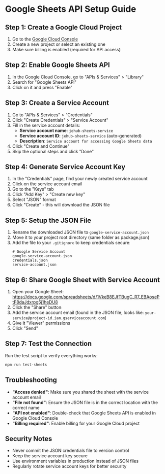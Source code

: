 # Google Sheets API Setup Guide

## Step 1: Create a Google Cloud Project

1. Go to the [Google Cloud Console](https://console.cloud.google.com/)
2. Create a new project or select an existing one
3. Make sure billing is enabled (required for API access)

## Step 2: Enable Google Sheets API

1. In the Google Cloud Console, go to "APIs & Services" > "Library"
2. Search for "Google Sheets API"
3. Click on it and press "Enable"

## Step 3: Create a Service Account

1. Go to "APIs & Services" > "Credentials"
2. Click "Create Credentials" > "Service Account"
3. Fill in the service account details:
   - **Service account name**: `jehub-sheets-service`
   - **Service account ID**: `jehub-sheets-service` (auto-generated)
   - **Description**: `Service account for accessing Google Sheets data`
4. Click "Create and Continue"
5. Skip the optional steps and click "Done"

## Step 4: Generate Service Account Key

1. In the "Credentials" page, find your newly created service account
2. Click on the service account email
3. Go to the "Keys" tab
4. Click "Add Key" > "Create new key"
5. Select "JSON" format
6. Click "Create" - this will download the JSON file

## Step 5: Setup the JSON File

1. Rename the downloaded JSON file to `google-service-account.json`
2. Move it to your project root directory (same folder as package.json)
3. Add the file to your `.gitignore` to keep credentials secure:
   ```
   # Google Service Account
   google-service-account.json
   credentials.json
   service-account.json
   ```

## Step 6: Share Google Sheet with Service Account

1. Open your Google Sheet: https://docs.google.com/spreadsheets/d/1VkeB8EJfTBugC_R7_EBAosePtF8daJdxrpg5j1heDU8
2. Click the "Share" button
3. Add the service account email (found in the JSON file, looks like: `your-service@project-id.iam.gserviceaccount.com`)
4. Give it "Viewer" permissions
5. Click "Send"

## Step 7: Test the Connection

Run the test script to verify everything works:
```bash
npm run test-sheets
```

## Troubleshooting

- **"Access denied"**: Make sure you shared the sheet with the service account email
- **"File not found"**: Ensure the JSON file is in the correct location with the correct name
- **"API not enabled"**: Double-check that Google Sheets API is enabled in Google Cloud Console
- **"Billing required"**: Enable billing for your Google Cloud project

## Security Notes

- Never commit the JSON credentials file to version control
- Keep the service account key secure
- Use environment variables in production instead of JSON files
- Regularly rotate service account keys for better security
